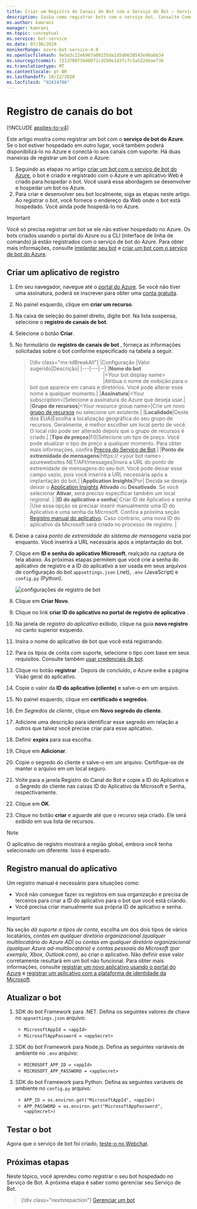 ```yaml
---
title: Criar um Registro de Canais de Bot com o Serviço de Bot – Serviço de Bot
description: Saiba como registrar bots com o serviço bot. Consulte Como conectar bots aos canais do serviço de bot do Azure para que eles possam interagir com os usuários.
ms.author: kamrani
manager: kamrani
ms.topic: conceptual
ms.service: bot-service
ms.date: 07/30/2020
monikerRange: azure-bot-service-4.0
ms.openlocfilehash: 9e5e3c22e6967a00255da1d5d6638543e90abb34
ms.sourcegitcommit: 7213780f3d46072cd290e1d3fc7c3a532deae73b
ms.translationtype: MT
ms.contentlocale: pt-BR
ms.lasthandoff: 10/22/2020
ms.locfileid: "92414706"
---
```

# <a name="bot-channels-registration"></a>Registro de canais do bot

[!INCLUDE [applies-to-v4](includes/applies-to-v4-current.md)]

Este artigo mostra como registrar um bot com o **serviço de bot do Azure**. Se o bot estiver hospedado em outro lugar, você também poderá disponibilizá-lo no Azure e conectá-lo aos canais com suporte. Há duas maneiras de registrar um bot com o Azure:

1. Seguindo as etapas no artigo [criar um bot com o serviço de bot do Azure](~/v4sdk/abs-quickstart.md), o bot é criado e registrado com o Azure e um aplicativo Web é criado para hospedar o bot. Você usará essa abordagem se desenvolver e hospedar um bot no Azure.
1. Para criar e desenvolver seu bot localmente, siga as etapas neste artigo. Ao registrar o bot, você fornece o endereço da Web onde o bot está hospedado. Você ainda pode hospedá-lo no Azure.

> [!IMPORTANT]
> Você só precisa registrar um bot se ele não estiver hospedado no Azure.
Os bots criados usando o portal do Azure ou a CLI (interface de linha de comando) já estão registrados com o serviço de bot do Azure. Para obter mais informações, consulte [implantar seu bot](~/bot-builder-deploy-az-cli.md) e [criar um bot com o serviço de bot do Azure](~/v4sdk/abs-quickstart.md).

## <a name="create-a-registration-application"></a>Criar um aplicativo de registro

1. Em seu navegador, navegue até o [portal do Azure](https://ms.portal.azure.com). Se você não tiver uma assinatura, poderá se inscrever para obter uma <a href="https://azure.microsoft.com/free/" target="_blank">conta gratuita</a>.

1. No painel esquerdo, clique em **criar um recurso**.
1. Na caixa de seleção do painel direito, digite *bot*. Na lista suspensa, selecione o **registro de canais de bot**.
1. Selecione o botão **Criar**.
1. No formulário de **registro de canais de bot** , forneça as informações solicitadas sobre o bot conforme especificado na tabela a seguir.

    > [!div class="mx-tdBreakAll"]
    >   |Configuração |Valor sugerido|Descrição|
    >   |---|---|--|
    >   |**Nome do bot** <img width="200px"/>|\<Your bot display name><img width="200px"/>|Atribua o nome de exibição para o bot que aparece em canais e diretórios. Você pode alterar esse nome a qualquer momento.|
    >   |**Assinatura**|\<Your subscription>|Selecione a assinatura do Azure que deseja usar.|
    >   |**Grupo de recursos**|\<Your resource group name>|Crie um novo [grupo de recursos](/azure/azure-resource-manager/resource-group-overview#resource-groups) ou selecione um existente.|
    >   |**Localidade**|Oeste dos EUA|Escolha a localização geográfica do seu grupo de recursos. Geralmente, é melhor escolher um local perto de você. O local não pode ser alterado depois que o grupo de recursos é criado.|
    >   |**Tipo de preços**|F0|Selecione um tipo de preço. Você pode atualizar o tipo de preço a qualquer momento. Para obter mais informações, confira [Preços do Serviço de Bot](https://azure.microsoft.com/pricing/details/bot-service/).|
    >   |**Ponto de extremidade de mensagens**|https:// \<your bot name> . azurewebsites.NET/API/messages|Insira a URL do ponto de extremidade de mensagens do seu bot. Você pode deixar esse campo vazio, pois você inserirá a URL necessária após a implantação do bot.|
    >   |**Application Insights**|Por| Decida se deseja deixar o [Application Insights](bot-service-manage-analytics.md) **Ativado** ou **Desativado**. Se você selecionar **Ativar**, será preciso especificar também um local regional. |
    >   |**ID do aplicativo e senha**| Criar ID de Aplicativo e senha |Use essa opção se precisar inserir manualmente uma ID do Aplicativo e uma senha da Microsoft. Confira a próxima seção [Registro manual do aplicativo](#manual-app-registration). Caso contrário, uma nova ID do aplicativo da Microsoft será criada no processo de registro. |

1. Deixe a caixa *ponto de extremidade do sistema de mensagens* vazia por enquanto. Você inserirá a URL necessária após a implantação do bot.
1. Clique em **ID e senha do aplicativo Microsoft**, realçado na captura de tela abaixo.  As próximas etapas permitem que você crie a senha do aplicativo de registro e a ID do aplicativo a ser usada em seus arquivos de configuração do bot `appsettings.json` (.net), `.env` (JavaScript) e `config.py` (Python).

    ![configurações de registro de bot](media/azure-bot-quickstarts/bot-channels-registration-settings.png)

1. Clique em **Criar Novo**.
1. Clique no link **criar ID do aplicativo no portal de registro de aplicativo** .
1. Na janela de *registro do aplicativo* exibido, clique na guia **novo registro** no canto superior esquerdo.
1. Insira o nome do aplicativo de bot que você está registrando.
1. Para os tipos de conta com suporte, selecione o tipo com base em seus requisitos. Consulte também [usar credenciais de bot](bot-service-debug-emulator.md#use-bot-credentials).
1. Clique no botão **registrar** . Depois de concluído, o Azure exibe a página Visão geral do aplicativo.
1. Copie o valor da **ID do aplicativo (cliente)** e salve-o em um arquivo.
1. No painel esquerdo, clique em **certificado e segredos**.
1. Em *Segredos de cliente*, clique em **Novo segredo do cliente**.
1. Adicione uma descrição para identificar esse segredo em relação a outros que talvez você precise criar para esse aplicativo.
1. Definir **expira** para sua escolha.
1. Clique em **Adicionar**.
1. Copie o segredo do cliente e salve-o em um arquivo. Certifique-se de manter o arquivo em um local seguro.
1. Volte para a janela Registro do Canal do Bot e copie a ID do Aplicativo e o Segredo do cliente nas caixas ID do Aplicativo da Microsoft e Senha, respectivamente.
1. Clique em **OK**.
1. Clique no botão **criar** e aguarde até que o recurso seja criado. Ele será exibido em sua lista de recursos.

> [!NOTE]
> O aplicativo de registro mostrará a região global, embora você tenha selecionado um diferente. Isso é esperado.

## <a name="manual-app-registration"></a>Registro manual do aplicativo

Um registro manual é necessário para situações como:

- Você não consegue fazer os registros em sua organização e precisa de terceiros para criar a ID do aplicativo para o bot que você está criando.
- Você precisa criar manualmente sua própria ID de aplicativo e senha.

> [!IMPORTANT]
> Na seção *dá suporte a tipos de conta*, escolha um dos dois tipos de vários locatários, *contas em qualquer diretório organizacional (qualquer multilocatário do Azure AD)* ou *contas em qualquer diretório organizacional (qualquer Azure ad-multilocatário) e contas pessoais da Microsoft (por exemplo, Xbox, Outlook.com)*, ao criar o aplicativo. Não definir esse valor corretamente resultará em um bot não funcional. Para obter mais informações, consulte [registrar um novo aplicativo usando o portal do Azure](https://docs.microsoft.com/azure/active-directory/develop/quickstart-register-app#register-a-new-application-using-the-azure-portal) e [registrar um aplicativo com a plataforma de identidade da Microsoft](https://docs.microsoft.com/azure/active-directory/develop/quickstart-register-app#register-a-new-application-using-the-azure-portal).

## <a name="update-the-bot"></a>Atualizar o bot

1. SDK do bot Framework para .NET. Defina os seguintes valores de chave no `appsettings.json` arquivo:
    - `MicrosoftAppId = <appId>`
    - `MicrosoftAppPassword = <appSecret>`

1. SDK do bot Framework para Node.js. Defina as seguintes variáveis de ambiente no `.env` arquivo:
    - `MICROSOFT_APP_ID = <appId>`
    - `MICROSOFT_APP_PASSWORD = <appSecret>`

1. SDK do bot Framework para Python. Defina as seguintes variáveis de ambiente no `config.py` arquivo:
    - `APP_ID = os.environ.get("MicrosoftAppId", <appId>)`
    - `APP_PASSWORD = os.environ.get("MicrosoftAppPassword", <appSecret>)`

## <a name="test-the-bot"></a>Testar o bot

Agora que o serviço de bot foi criado, [teste-o no Webchat](v4sdk/abs-quickstart.md#test-the-bot).

## <a name="next-steps"></a>Próximas etapas

Neste tópico, você aprendeu como registrar o seu bot hospedado no Serviço de Bot. A próxima etapa é saber como gerenciar seu Serviço de Bot.

> [!div class="nextstepaction"]
> [Gerenciar um bot](bot-service-manage-overview.md)
